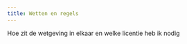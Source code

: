 ```yaml
---
title: Wetten en regels
---
```


Hoe zit de wetgeving in elkaar en welke licentie heb ik nodig

<link-container>
<link-button link='{"name": "Europese verordening","url": "/licenties/wetten-en-regels/europese-verordening"}'></link-button>
<link-button link='{"name": "Nederlands besluit","url": "/licenties/wetten-en-regels/nederlands-besluit"}'></link-button>
<link-button link='{"name": "Nederlandse regeling","url": "/licenties/wetten-en-regels/nederlandse-regeling"}'></link-button>
<link-button link='{"name": "Nederlandse wet","url": "/licenties/wetten-en-regels/nederlandse-wet"}'></link-button>
</link-container>
